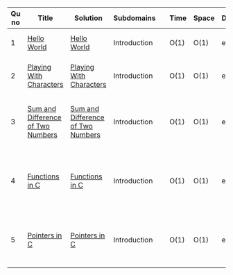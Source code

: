 
| Qu no | Title       |  Solution   | Subdomains |      | Time   | Space  | Difficulty  |     | Approach    | 
| --    | ----------- | ----------- | ---  | ---- | -----  |  ---   | ----------- | --- | ----------- |
| 1     | [Hello World](https://www.hackerrank.com/challenges/hello-world-c/problem?isFullScreen=true)      | [Hello World](https://github.com/C-a-thing/Code-Insight/blob/main/HackerRank/C/Introduction/Hello%20World.c) | Introduction ||O(1)|O(1)|easy|| just use **_printf_** statement |
| 2     | [Playing With Characters](https://www.hackerrank.com/challenges/playing-with-characters/problem?isFullScreen=true)      | [Playing With Characters](https://github.com/C-a-thing/Code-Insight/blob/main/HackerRank/C/Introduction/Playing%20With%20Characters.c) | Introduction ||O(1)|O(1)|easy|| just use **_printf_** and **_scanf_** statements |
| 3     | [Sum and Difference of Two Numbers](https://www.hackerrank.com/challenges/sum-numbers-c/problem?isFullScreen=true)      | [Sum and Difference of Two Numbers](https://github.com/C-a-thing/Code-Insight/blob/main/HackerRank/C/Introduction/Sum%20and%20Difference%20of%20Two%20Numbers.c) | Introduction ||O(1)|O(1)|easy|| just use **_printf_** , **_scanf_** and **_arithmatic Operations_** statements |
| 4     | [Functions in C](https://www.hackerrank.com/challenges/functions-in-c/problem?isFullScreen=true)      | [Functions in C](https://github.com/C-a-thing/Code-Insight/blob/main/HackerRank/C/Introduction/Functions%20in%20C.c) | Introduction ||O(1)|O(1)|easy|| just use **_printf_** , **_scanf_**  statements and **_writing functions_** |
| 5     | [Pointers in C](https://www.hackerrank.com/challenges/pointer-in-c/problem?isFullScreen=true)      | [Pointers in C](https://github.com/C-a-thing/Code-Insight/blob/main/HackerRank/C/Introduction/Pointers%20in%20C.c) | Introduction ||O(1)|O(1)|easy||  **_inter-changing pointers from one to another variable_**  |
